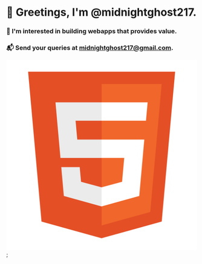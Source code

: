 # 👻 Greetings, I'm @midnightghost217.

### 🔮 I'm interested in building webapps that provides value.

### 📬 Send your queries at midnightghost217@gmail.com.

![alt text](./html.svg);
